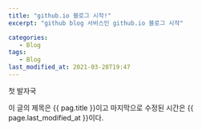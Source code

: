 ```yaml
---
title: "github.io 블로그 시작!"
excerpt: "github blog 서비스인 github.io 블로그 시작"

categories:
   - Blog
tags:
   - Blog
last_modified_at: 2021-03-28T19:47
---
```


첫 발자국

이 글의 제목은 {{ pag.title }}이고
마지막으로 수정된 시간은 {{ page.last_modified_at }}이다. 